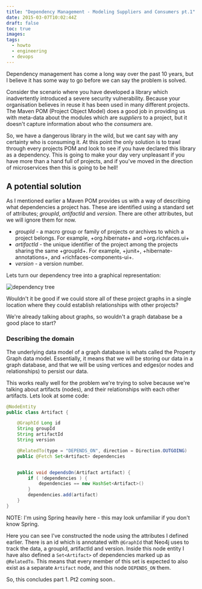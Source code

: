 ```yaml
---
title: "Dependency Management - Modeling Suppliers and Consumers pt.1"
date: 2015-03-07T10:02:44Z
draft: false
toc: true
images:
tags:
  - howto
  - engineering
  - devops
---
```


Dependency management has come a long way over the past 10 years, but I believe it has some way to go before we can say the problem is solved.

Consider the scenario where you have developed a library which inadvertently introduced a severe security vulnerability. Because your organisation believes in reuse it has been used in many different projects. The Maven POM (Project Object Model) does a good job in providing us with meta-data about the modules which are _suppliers_ to a project, but it doesn't capture information about who the _consumers_ are.

So, we have a dangerous library in the wild, but we cant say with any certainty who is consuming it. At this point the only solution is to trawl through every projects POM and look to see if you have declared this library as a dependency. This is going to make your day very unpleasant if you have more than a hand full of projects, and if you've moved in the direction of microservices then this is going to be hell!

## A potential solution

As I mentioned earlier a Maven POM provides us with a way of describing what dependencies a project has. These are identified using a standard set of attributes; _groupId_, _artifactId_ and _version_. There are other attributes, but we will ignore them for now.

* _groupId_ - a macro group or family of projects or archives to which a project belongs. For example, +org.hibernate+ and +org.richfaces.ui+
* _artifactId_ - the unique identifier of the project among the projects sharing the same +groupId+. For example, +junit+, +hibernate-annotations+, and +richfaces-components-ui+.
* _version_ - a version number.

Lets turn our dependency tree into a graphical representation:

![dependency tree](http://site.kuali.org/maven/plugins/graph-maven-plugin/1.2.3/graph/direct/compile/flat.png)

Wouldn't it be good if we could store all of these project graphs in a single location where they could establish relationships with other projects?

We're already talking about graphs, so wouldn't a graph database be a good place to start?

### Describing the domain

The underlying data model of a graph database is whats called the Property Graph data model. Essentially, it means that we will be storing our data in a graph database, and that we will be using vertices and edges(or nodes and relationships) to persist our data.

This works really well for the problem we're trying to solve because we're talking about artifacts (nodes), and their relationships with each other artifacts. Lets look at some code:

``` java
@NodeEntity
public class Artifact {

    @GraphId Long id
    String groupId
    String artifactId
    String version

    @RelatedTo(type = "DEPENDS_ON", direction = Direction.OUTGOING)
    public @Fetch Set<Artifact> dependencies


    public void dependsOn(Artifact artifact) {
        if ( !dependencies ) {
            dependencies == new HashSet<Artifact>()
        }
        dependencies.add(artifact)
    }
}
```

NOTE: I'm using Spring heavily here - this may look unfamiliar if you don't know Spring.

Here you can see I've constructed the node using the attributes I defined earlier. There is an id which is annotated with `@GraphId` that Neo4j uses to track the data, a groupId, artifactId and version. Inside this node entity I have also defined a `Set<Artifact>` of dependencies marked up as `@RelatedTo`. This means that every member of this set is expected to also exist as a separate `Artifact` node, and this node `DEPENDS_ON` them.

So, this concludes part 1. Pt2 coming soon..
